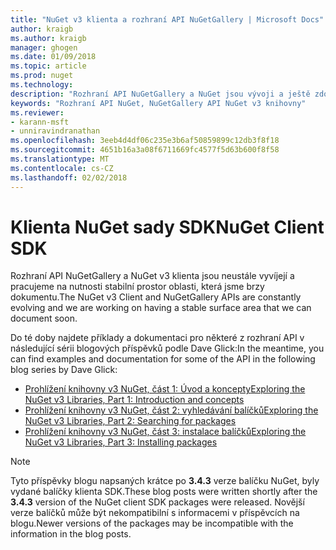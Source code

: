 ```yaml
---
title: "NuGet v3 klienta a rozhraní API NuGetGallery | Microsoft Docs"
author: kraigb
ms.author: kraigb
manager: ghogen
ms.date: 01/09/2018
ms.topic: article
ms.prod: nuget
ms.technology: 
description: "Rozhraní API NuGetGallery a NuGet jsou vývoji a ještě zdokumentovaných, ale příklady jsou k dispozici na blogu Dave Glick."
keywords: "Rozhraní API NuGet, NuGetGallery API NuGet v3 knihovny"
ms.reviewer:
- karann-msft
- unniravindranathan
ms.openlocfilehash: 3eeb4d4df06c235e3b6af50859899c12db3f8f18
ms.sourcegitcommit: 4651b16a3a08f6711669fc4577f5d63b600f8f58
ms.translationtype: MT
ms.contentlocale: cs-CZ
ms.lasthandoff: 02/02/2018
---
```

# <a name="nuget-client-sdk"></a><span data-ttu-id="a94ac-104">Klienta NuGet sady SDK</span><span class="sxs-lookup"><span data-stu-id="a94ac-104">NuGet Client SDK</span></span>

<span data-ttu-id="a94ac-105">Rozhraní API NuGetGallery a NuGet v3 klienta jsou neustále vyvíjejí a pracujeme na nutnosti stabilní prostor oblasti, která jsme brzy dokumentu.</span><span class="sxs-lookup"><span data-stu-id="a94ac-105">The NuGet v3 Client and NuGetGallery APIs are constantly evolving and we are working on having a stable surface area that we can document soon.</span></span>

<span data-ttu-id="a94ac-106">Do té doby najdete příklady a dokumentaci pro některé z rozhraní API v následující sérii blogových příspěvků podle Dave Glick:</span><span class="sxs-lookup"><span data-stu-id="a94ac-106">In the meantime, you can find examples and documentation for some of the API in the following blog series by Dave Glick:</span></span>

- [<span data-ttu-id="a94ac-107">Prohlížení knihovny v3 NuGet, část 1: Úvod a koncepty</span><span class="sxs-lookup"><span data-stu-id="a94ac-107">Exploring the NuGet v3 Libraries, Part 1: Introduction and concepts</span></span>](http://daveaglick.com/posts/exploring-the-nuget-v3-libraries-part-1)
- [<span data-ttu-id="a94ac-108">Prohlížení knihovny v3 NuGet, část 2: vyhledávání balíčků</span><span class="sxs-lookup"><span data-stu-id="a94ac-108">Exploring the NuGet v3 Libraries, Part 2: Searching for packages</span></span>](http://daveaglick.com/posts/exploring-the-nuget-v3-libraries-part-2)
- [<span data-ttu-id="a94ac-109">Prohlížení knihovny v3 NuGet, část 3: instalace balíčků</span><span class="sxs-lookup"><span data-stu-id="a94ac-109">Exploring the NuGet v3 Libraries, Part 3: Installing packages</span></span>](http://daveaglick.com/posts/exploring-the-nuget-v3-libraries-part-3)

> [!Note]
> <span data-ttu-id="a94ac-110">Tyto příspěvky blogu napsaných krátce po **3.4.3** verze balíčku NuGet, byly vydané balíčky klienta SDK.</span><span class="sxs-lookup"><span data-stu-id="a94ac-110">These blog posts were written shortly after the **3.4.3** version of the NuGet client SDK packages were released.</span></span>
> <span data-ttu-id="a94ac-111">Novější verze balíčků může být nekompatibilní s informacemi v příspěvcích na blogu.</span><span class="sxs-lookup"><span data-stu-id="a94ac-111">Newer versions of the packages may be incompatible with the information in the blog posts.</span></span>
